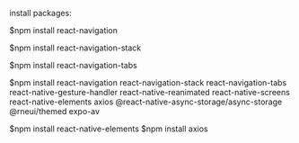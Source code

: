 install packages:

$npm install react-navigation

$npm install react-navigation-stack

$npm install react-navigation-tabs

$npm install react-navigation react-navigation-stack react-navigation-tabs react-native-gesture-handler react-native-reanimated react-native-screens react-native-elements axios @react-native-async-storage/async-storage @rneui/themed expo-av 



$npm install react-native-elements
$npm install axios